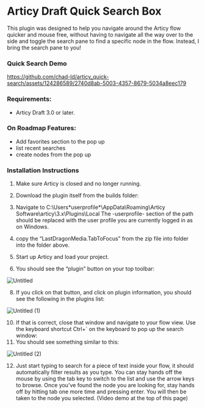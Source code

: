 # Articy Draft Quick Search Box
This plugin was designed to help you navigate around the Articy flow quicker and mouse free, without having to navigate all the way over to the side and toggle the search pane to find a specific node in the flow. Instead, I bring the search pane to you! 

### Quick Search Demo

https://github.com/chad-ld/articy_quick-search/assets/124286589/2740d8ab-5003-4357-8679-5034a8eec179

### Requirements:

- Articy Draft 3.0 or later.

### On Roadmap Features:

- Add favorites section to the pop up
- list recent searches
- create nodes from the pop up

### Installation Instructions

1. Make sure Articy is closed and no longer running. 
2. Download the plugin itself from the builds folder:
    
3. Navigate to C:\Users\*userprofile*\AppData\Roaming\Articy Software\articy\3.x\Plugins\Local
The -userprofile- section of the path should be replaced with the user profile you are currently logged in as on Windows.
4. copy the “LastDragonMedia.TabToFocus” from the zip file into folder into the folder above. 
5. Start up Articy and load your project. 
6. You should see the “plugin” button on your top toolbar:

![Untitled](https://github.com/chad-ld/articy_quick-search/assets/124286589/b6e26b86-2750-4091-8a73-ff4292b35ddb)

8. If you click on that button, and click on plugin information, you should see the following in the plugins list:

![Untitled (1)](https://github.com/chad-ld/articy_quick-search/assets/124286589/2b7f40f2-0b08-4e0a-92a8-b5736ae4ca4c)  

10. If that is correct, close that window and navigate to your flow view. Use the keyboard shortcut Ctrl+` on the keyboard to pop up the search window:
11. You should see something similar to this:

![Untitled (2)](https://github.com/chad-ld/articy_quick-search/assets/124286589/5876544a-0481-42e4-9b74-8213499e7281)

12. Just start typing to search for a piece of text inside your flow, it should automatically filter results as you type. You can stay hands off the mouse by using the tab key to switch to the list and use the arrow keys to browse. Once you’ve found the node you are looking for, stay hands off by hitting tab one more time and pressing enter. You will then be taken to the node you selected. (Video demo at the top of this page)
